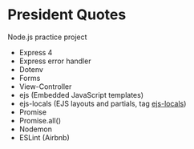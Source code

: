 # President Quotes
Node.js practice project
- Express 4
- Express error handler
- Dotenv
- Forms
- View-Controller
- ejs (Embedded JavaScript templates)
- ejs-locals (EJS layouts and partials, tag [ejs-locals])
- Promise
- Promise.all()
- Nodemon
- ESLint (Airbnb)

[ejs-locals]: https://github.com/juhog/president-quotes/tree/ejs-locals

